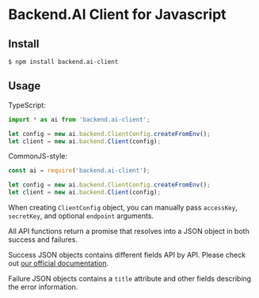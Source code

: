 # Backend.AI Client for Javascript

## Install

```console
$ npm install backend.ai-client
```

## Usage

TypeScript:
```typescript
import * as ai from 'backend.ai-client';

let config = new ai.backend.ClientConfig.createFromEnv();
let client = new ai.backend.Client(config);
```

CommonJS-style:
```javascript
const ai = require('backend.ai-client');

let config = new ai.backend.ClientConfig.createFromEnv();
let client = new ai.backend.Client(config);
```

When creating `ClientConfig` object, you can manually pass `accessKey`,
`secretKey`, and optional `endpoint` arguments.

All API functions return a promise that resolves into a JSON object
in both success and failures.

Success JSON objects contains different fields API by API.
Please check out [our official documentation](http://docs.backend.ai).

Failure JSON objects contains a `title` attribute and other fields
describing the error information.
